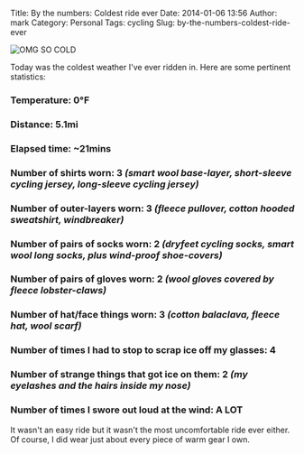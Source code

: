 Title: By the numbers: Coldest ride ever
Date: 2014-01-06 13:56
Author: mark
Category: Personal
Tags: cycling
Slug: by-the-numbers-coldest-ride-ever

<img src="https://i.imgur.com/TTbhNr9.png" alt="OMG SO COLD" />

Today was the coldest weather I've ever ridden in. Here are some pertinent statistics:

### Temperature: 0&deg;F

### Distance: 5.1mi

### Elapsed time: ~21mins

### Number of shirts worn: 3 _(smart wool base-layer, short-sleeve cycling jersey, long-sleeve cycling jersey)_

### Number of outer-layers worn: 3 _(fleece pullover, cotton hooded sweatshirt, windbreaker)_

### Number of pairs of socks worn: 2 _(dryfeet cycling socks, smart wool long socks, plus wind-proof shoe-covers)_

### Number of pairs of gloves worn: 2 _(wool gloves covered by fleece lobster-claws)_

### Number of hat/face things worn: 3 _(cotton balaclava, fleece hat, wool scarf)_

### Number of times I had to stop to scrap ice off my glasses: 4

### Number of strange things that got ice on them: 2 _(my eyelashes and the hairs inside my nose)_

### Number of times I swore out loud at the wind: **A LOT**

It wasn't an easy ride but it wasn't the most uncomfortable ride ever either. Of course, I did wear just about every piece of warm gear I own.
